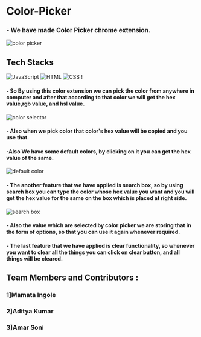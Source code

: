 # Color-Picker

### - We have made Color Picker chrome extension.
<img  src="https://i.ibb.co/DKycxGY/Screenshot-3258.png" alt="color picker" />

## Tech Stacks 
![JavaScript](https://img.shields.io/badge/JavaScript-323330?style=for-the-badge&logo=javascript&logoColor=F7DF1E) ![HTML](https://img.shields.io/badge/html5-%23E34F26.svg?style=for-the-badge&logo=html5&logoColor=white) ![CSS](https://img.shields.io/badge/css3-%231572B6.svg?style=for-the-badge&logo=css3&logoColor=white) !


#### - So By using this color extension we can pick the color from anywhere in computer and after that according to that color we will get the hex value,rgb value, and hsl value.

<img src="https://i.ibb.co/ncHXrwT/Screenshot-3259.png" alt="color selector" border="0" />

#### - Also when we pick color that color's hex value will be copied and you use that.

#### -Also We have some default colors, by clicking on it you can get the hex value of the same.
<img src="https://i.ibb.co/CVCBGp5/Screenshot-3260.png" alt="default color" border="0" />

#### - The another feature that we have applied is search box, so by using search box you can type the color whose hex value you want and you will get the hex value for the same on the box which is placed at right side.

<img src="https://i.ibb.co/YNk9Vgg/Screenshot-3261.png" alt="search box" border="0" />

#### - Also the value which are selected by color picker we are storing that in the form of options, so that you can use it again whenever required.
#### - The last feature that we have applied is clear functionality, so whenever you want to clear all the things you can click on clear button, and all things will be cleared.

## Team Members and Contributors :

### 1]Mamata Ingole
### 2]Aditya Kumar
### 3]Amar Soni
